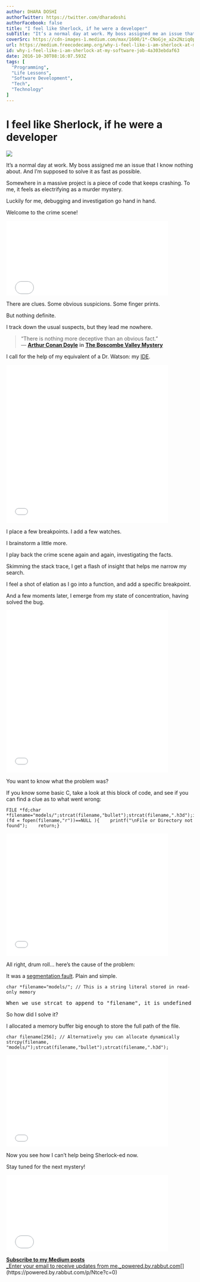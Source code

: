 ```yaml
---
author: DHARA DOSHI
authorTwitter: https://twitter.com/dharadoshi
authorFacebook: false
title: "I feel like Sherlock, if he were a developer"
subTitle: "It’s a normal day at work. My boss assigned me an issue that I know nothing about. And I’m supposed to solve it as fast as possible...."
coverSrc: https://cdn-images-1.medium.com/max/1600/1*-CNoGje_a2x2Nziq0pru-w.jpeg
url: https://medium.freecodecamp.org/why-i-feel-like-i-am-sherlock-at-my-software-job-4a303ebdaf63
id: why-i-feel-like-i-am-sherlock-at-my-software-job-4a303ebdaf63
date: 2016-10-30T08:16:07.593Z
tags: [
  "Programming",
  "Life Lessons",
  "Software Development",
  "Tech",
  "Technology"
]
---
```

# I feel like Sherlock, if he were a developer



![](https://cdn-images-1.medium.com/max/1600/1*-CNoGje_a2x2Nziq0pru-w.jpeg)



It’s a normal day at work. My boss assigned me an issue that I know nothing about. And I’m supposed to solve it as fast as possible.

Somewhere in a massive project is a piece of code that keeps crashing. To me, it feels as electrifying as a murder mystery.

Luckily for me, debugging and investigation go hand in hand.

Welcome to the crime scene!





<iframe data-width="435" data-height="200" width="435" height="200" src="/media/d49f7e7f82fb504f911f10253cac4e2b?postId=4a303ebdaf63" data-media-id="d49f7e7f82fb504f911f10253cac4e2b" data-thumbnail="https://i.embed.ly/1/image?url=https%3A%2F%2Fmedia.giphy.com%2Fmedia%2Ffv8KclrYGp5dK%2Fgiphy.gif&amp;key=4fce0568f2ce49e8b54624ef71a8a5bd" allowfullscreen="" frameborder="0"></iframe>





There are clues. Some obvious suspicions. Some finger prints.

But nothing definite.

I track down the usual suspects, but they lead me nowhere.

> “There is nothing more deceptive than an obvious fact.”   
> ― [**Arthur Conan Doyle**](https://www.goodreads.com/author/show/2448.Arthur_Conan_Doyle) **in** [**The Boscombe Valley Mystery**](https://www.goodreads.com/work/quotes/1214700)

I call for the help of my equivalent of a Dr. Watson: my [IDE](https://en.wikipedia.org/wiki/Integrated_development_environment).





<iframe data-width="435" data-height="424" width="435" height="424" src="/media/9bd74957a63573ed8dc98f0355516963?postId=4a303ebdaf63" data-media-id="9bd74957a63573ed8dc98f0355516963" data-thumbnail="https://i.embed.ly/1/image?url=https%3A%2F%2Fmedia.giphy.com%2Fmedia%2F104VkDPOhII4I8%2Fgiphy.gif&amp;key=4fce0568f2ce49e8b54624ef71a8a5bd" allowfullscreen="" frameborder="0"></iframe>





I place a few breakpoints. I add a few watches.

I brainstorm a little more.

I play back the crime scene again and again, investigating the facts.

Skimming the stack trace, I get a flash of insight that helps me narrow my search.

I feel a shot of elation as I go into a function, and add a specific breakpoint.

And a few moments later, I emerge from my state of concentration, having solved the bug.





<iframe data-width="435" data-height="435" width="435" height="435" src="/media/a924dcca4a78dea877738803f92afddb?postId=4a303ebdaf63" data-media-id="a924dcca4a78dea877738803f92afddb" data-thumbnail="https://i.embed.ly/1/image?url=https%3A%2F%2Fmedia.giphy.com%2Fmedia%2F3oz8xrLEjLlVUmRJwk%2Fgiphy.gif&amp;key=4fce0568f2ce49e8b54624ef71a8a5bd" allowfullscreen="" frameborder="0"></iframe>





You want to know what the problem was?

If you know some basic C, take a look at this block of code, and see if you can find a clue as to what went wrong:

    FILE *fd;char *filename="models/";strcat(filename,"bullet");strcat(filename,".h3d");if( (fd = fopen(filename,"r"))==NULL ){    printf("\nFile or Directory not found");    return;}





<iframe data-width="435" data-height="328" width="435" height="328" src="/media/1069d6465c908bb4097fad394e1e22d9?postId=4a303ebdaf63" data-media-id="1069d6465c908bb4097fad394e1e22d9" data-thumbnail="https://i.embed.ly/1/image?url=https%3A%2F%2Fmedia.giphy.com%2Fmedia%2Fl2JegpA7RUbGPcnug%2Fgiphy.gif&amp;key=4fce0568f2ce49e8b54624ef71a8a5bd" allowfullscreen="" frameborder="0"></iframe>





All right, drum roll… here’s the cause of the problem:

It was a [segmentation fault](https://en.wikipedia.org/wiki/Segmentation_fault). Plain and simple.

    char *filename="models/"; // This is a string literal stored in read-only memory

<pre name="edc7" id="edc7" class="graf graf--pre graf-after--pre">When we use strcat to append to "filename", it is undefined behavior because we aren't allowed to write to that read-only memory.</pre>

So how did I solve it?

I allocated a memory buffer big enough to store the full path of the file.

    char filename[256]; // Alternatively you can allocate dynamically strcpy(filename, "models/");strcat(filename,"bullet");strcat(filename,".h3d");





<iframe data-width="435" data-height="245" width="435" height="245" src="/media/fda0f24547470bcdcdbcc6c6c19ec690?postId=4a303ebdaf63" data-media-id="fda0f24547470bcdcdbcc6c6c19ec690" data-thumbnail="https://i.embed.ly/1/image?url=https%3A%2F%2Fmedia.giphy.com%2Fmedia%2FAsxHvzNMGOakM%2Fgiphy.gif&amp;key=4fce0568f2ce49e8b54624ef71a8a5bd" allowfullscreen="" frameborder="0"></iframe>





Now you see how I can’t help being Sherlock-ed now.

Stay tuned for the next mystery!





<iframe data-width="435" data-height="204" width="435" height="204" src="/media/47f28b722ecc5e4805808f5c24072609?postId=4a303ebdaf63" data-media-id="47f28b722ecc5e4805808f5c24072609" data-thumbnail="https://i.embed.ly/1/image?url=https%3A%2F%2Fmedia.giphy.com%2Fmedia%2FauvhGRnnZRU6A%2Fgiphy.gif&amp;key=4fce0568f2ce49e8b54624ef71a8a5bd" allowfullscreen="" frameborder="0"></iframe>





[**Subscribe to my Medium posts**  
_Enter your email to receive updates from me._powered.by.rabbut.com](https://powered.by.rabbut.com/p/Ntce?c=0 "https://powered.by.rabbut.com/p/Ntce?c=0")[](https://powered.by.rabbut.com/p/Ntce?c=0)








